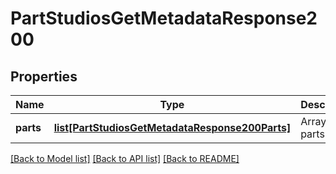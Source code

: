 # PartStudiosGetMetadataResponse200

## Properties
Name | Type | Description | Notes
------------ | ------------- | ------------- | -------------
**parts** | [**list[PartStudiosGetMetadataResponse200Parts]**](PartStudiosGetMetadataResponse200Parts.md) | Array of parts | [optional] 

[[Back to Model list]](../README.md#documentation-for-models) [[Back to API list]](../README.md#documentation-for-api-endpoints) [[Back to README]](../README.md)


